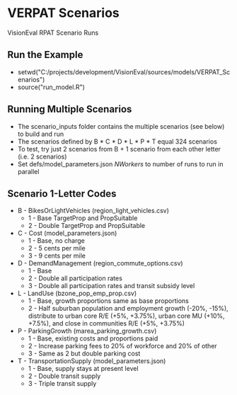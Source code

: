 # VERPAT Scenarios 
VisionEval RPAT Scenario Runs

## Run the Example
  - setwd("C:/projects/development/VisionEval/sources/models/VERPAT_Scenarios")
  - source("run_model.R")

## Running Multiple Scenarios
  - The scenario_inputs folder contains the multiple scenarios (see below) to build and run
  - The scenarios defined by B * C * D * L * P * T equal 324 scenarios 
  - To test, try just 2 scenarios from B + 1 scenario from each other letter (i.e. 2 scenarios)
  - Set defs/model_parameters.json *NWorkers* to number of runs to run in parallel
  
## Scenario 1-Letter Codes
  - B - BikesOrLightVehicles (region_light_vehicles.csv)
    - 1 - Base TargetProp and PropSuitable
    - 2 - Double TargetProp and PropSuitable
  - C - Cost (model_parameters.json)
    - 1 - Base, no charge
    - 2 - 5 cents per mile
    - 3 - 9 cents per mile
  - D - DemandManagement (region_commute_options.csv)
    - 1 - Base
    - 2 - Double all participation rates	
    - 3 - Double all participation rates and transit subsidy level
  - L - LandUse (bzone_pop_emp_prop.csv)
    - 1 - Base, growth proportions same as base proportions
    - 2 - Half suburban population and employment growth (-20%, -15%), distribute to urban core R/E (+5%, +3.75%), urban core MU (+10%, +7.5%), and close in communities R/E (+5%, +3.75%)
  - P - ParkingGrowth (marea_parking_growth.csv)
    - 1 - Base, existing costs and proportions paid
    - 2 - Increase parking fees to 20% of workforce and 20% of other
    - 3 - Same as 2 but double parking cost
  - T - TransportationSupply (model_parameters.json)
    - 1 - Base, supply stays at present level
    - 2 - Double transit supply
    - 3 - Triple transit supply
